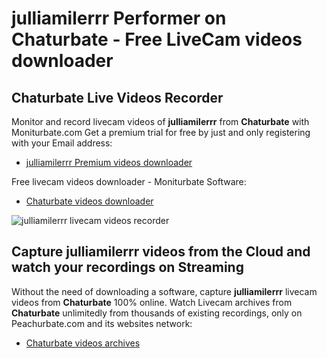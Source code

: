 # julliamilerrr Performer on Chaturbate - Free LiveCam videos downloader

## Chaturbate Live Videos Recorder

Monitor and record livecam videos of **julliamilerrr** from **Chaturbate** with Moniturbate.com
Get a premium trial for free by just and only registering with your Email address:
* [julliamilerrr Premium videos downloader](https://moniturbate.com/request-demo-licence-key.html)

Free livecam videos downloader - Moniturbate Software:
* [Chaturbate videos downloader](https://moniturbate.com/moniturbate-download-software.html)

![julliamilerrr livecam videos recorder](https://peachurnet.com/templates/moniturbate-software.png)


## Capture julliamilerrr videos from the Cloud and watch your recordings on Streaming

Without the need of downloading a software, capture **julliamilerrr** livecam videos from **Chaturbate** 100% online.
Watch Livecam archives from **Chaturbate** unlimitedly from thousands of existing recordings, only on Peachurbate.com and its websites network:
* [Chaturbate videos archives](https://peachurnet.com/)